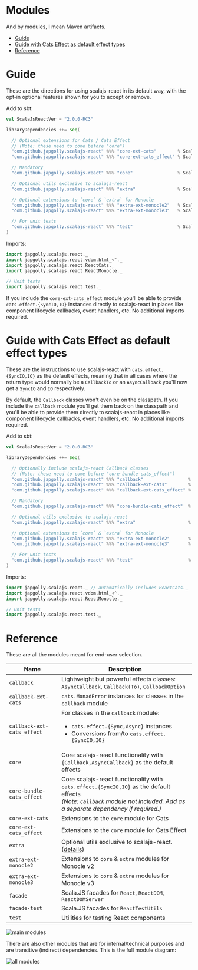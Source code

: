 # Modules

And by modules, I mean Maven artifacts.

- [Guide](#guide)
- [Guide with Cats Effect as default effect types](#guide-with-cats-effect-as-default-effect-types)
- [Reference](#reference)


# Guide

These are the directions for using scalajs-react in its default way,
with the opt-in optional features shown for you to accept or remove.

Add to sbt:

```scala
val ScalaJsReactVer = "2.0.0-RC3"

libraryDependencies ++= Seq(

  // Optional extensions for Cats / Cats Effect
  // (Note: these need to come before "core")
  "com.github.japgolly.scalajs-react" %%% "core-ext-cats"        % ScalaJsReactVer,
  "com.github.japgolly.scalajs-react" %%% "core-ext-cats_effect" % ScalaJsReactVer,

  // Mandatory
  "com.github.japgolly.scalajs-react" %%% "core"                 % ScalaJsReactVer,

  // Optional utils exclusive to scalajs-react
  "com.github.japgolly.scalajs-react" %%% "extra"                % ScalaJsReactVer,

  // Optional extensions to `core` & `extra` for Monocle
  "com.github.japgolly.scalajs-react" %%% "extra-ext-monocle2"   % ScalaJsReactVer,
  "com.github.japgolly.scalajs-react" %%% "extra-ext-monocle3"   % ScalaJsReactVer,

  // For unit tests
  "com.github.japgolly.scalajs-react" %%% "test"                 % ScalaJsReactVer % Test,
)
```

Imports:

```scala
import japgolly.scalajs.react._
import japgolly.scalajs.react.vdom.html_<^._
import japgolly.scalajs.react.ReactCats._
import japgolly.scalajs.react.ReactMonocle._

// Unit tests
import japgolly.scalajs.react.test._
```

If you include the `core-ext-cats_effect` module you'll be able to provide `cats.effect.{SyncIO,IO}` instances
directly to scalajs-react in places like component lifecycle callbacks, event handlers, etc.
No additional imports required.


# Guide with Cats Effect as default effect types

These are the instructions to use scalajs-react with `cats.effect.{SyncIO,IO}` as the default effects,
meaning that in all cases where the return type would normally be a `CallbackTo` or an `AsyncCallback`
you'll now get a `SyncIO` and `IO` respectively.

By default, the `Callback` classes won't even be on the classpath.
If you include the `callback` module you'll get them back on the classpath and you'll be able to provide them
directly to scalajs-react in places like component lifecycle callbacks, event handlers, etc.
No additional imports required.

Add to sbt:

```scala
val ScalaJsReactVer = "2.0.0-RC3"

libraryDependencies ++= Seq(

  // Optionally include scalajs-react Callback classes
  // (Note: these need to come before "core-bundle-cats_effect")
  "com.github.japgolly.scalajs-react" %%% "callback"                 % ScalaJsReactVer,
  "com.github.japgolly.scalajs-react" %%% "callback-ext-cats"        % ScalaJsReactVer,
  "com.github.japgolly.scalajs-react" %%% "callback-ext-cats_effect" % ScalaJsReactVer,

  // Mandatory
  "com.github.japgolly.scalajs-react" %%% "core-bundle-cats_effect"  % ScalaJsReactVer,

  // Optional utils exclusive to scalajs-react
  "com.github.japgolly.scalajs-react" %%% "extra"                    % ScalaJsReactVer,

  // Optional extensions to `core` & `extra` for Monocle
  "com.github.japgolly.scalajs-react" %%% "extra-ext-monocle2"       % ScalaJsReactVer,
  "com.github.japgolly.scalajs-react" %%% "extra-ext-monocle3"       % ScalaJsReactVer,

  // For unit tests
  "com.github.japgolly.scalajs-react" %%% "test"                     % ScalaJsReactVer % Test,
)
```

Imports:

```scala
import japgolly.scalajs.react._ // automatically includes ReactCats._
import japgolly.scalajs.react.vdom.html_<^._
import japgolly.scalajs.react.ReactMonocle._

// Unit tests
import japgolly.scalajs.react.test._
```


# Reference

These are all the modules meant for end-user selection.

| Name                       | Description |
|----------------------------|-------------|
| `callback`                 | Lightweight but powerful effects classes:<br> `AsyncCallback`, `Callback(To)`, `CallbackOption` |
| `callback-ext-cats`        | `cats.MonadError` instances for classes in the `callback` module |
| `callback-ext-cats_effect` | For classes in the `callback` module: <ul><li>`cats.effect.{Sync,Async}` instances</li><li>Conversions from/to `cats.effect.{SyncIO,IO}`</li></ul>  |
| `core`                     | Core scalajs-react functionality with `{Callback,AsyncCallback}` as the default effects |
| `core-bundle-cats_effect`  | Core scalajs-react functionality with `cats.effect.{SyncIO,IO}` as the default effects<br>*(Note: `callback` module not included. Add as a separate dependency if required.)* |
| `core-ext-cats`            | Extensions to the `core` module for Cats |
| `core-ext-cats_effect`     | Extensions to the `core` module for Cats Effect |
| `extra`                    | Optional utils exclusive to scalajs-react. ([details](./EXTRA.md)) |
| `extra-ext-monocle2`       | Extensions to `core` & `extra` modules for Monocle v2 |
| `extra-ext-monocle3`       | Extensions to `core` & `extra` modules for Monocle v3 |
| `facade`                   | Scala.JS facades for `React`, `ReactDOM`, `ReactDOMServer` |
| `facade-test`              | Scala.JS facades for `ReactTestUtils` |
| `test`                     | Utilities for testing React components |

![main modules](https://rawgit.com/japgolly/scalajs-react/master/doc/modules-main.gv.7563cdfa19f268785faed6501fe5ff66.svg)

There are also other modules that are for internal/technical purposes and are transitive (indirect) dependencies.
This is the full module diagram:

![all modules](https://rawgit.com/japgolly/scalajs-react/master/doc/modules.gv.89d12e3a880d53fc8545744266e9aeb7.svg)
